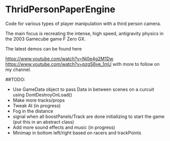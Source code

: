 # ThridPersonPaperEngine
Code for various types of player manipulation with a third person camera. 

The main focus is recreating the intense, high speed, antigravity physics in the 2003 Gamecube game F Zero GX.

The latest demos can be found here 

https://www.youtube.com/watch?v=Nj0e4g2M1Dw 
https://www.youtube.com/watch?v=pzgS6ve_1mU
with more to follow on my channel.

##TODO:
* Use GameData object to pass Data in between scenes on a curcuit using DontDestroyOnLoad()
* Make more tracks/props
* Tweak AI (in progress)
* Fog in the distance
* signal when all boostPanels/Track are done initializing to start the game (put this in an abstract class)
* Add more sound effects and music (in progress)
* Minimap in bottom left/right based on racers and trackPoints
